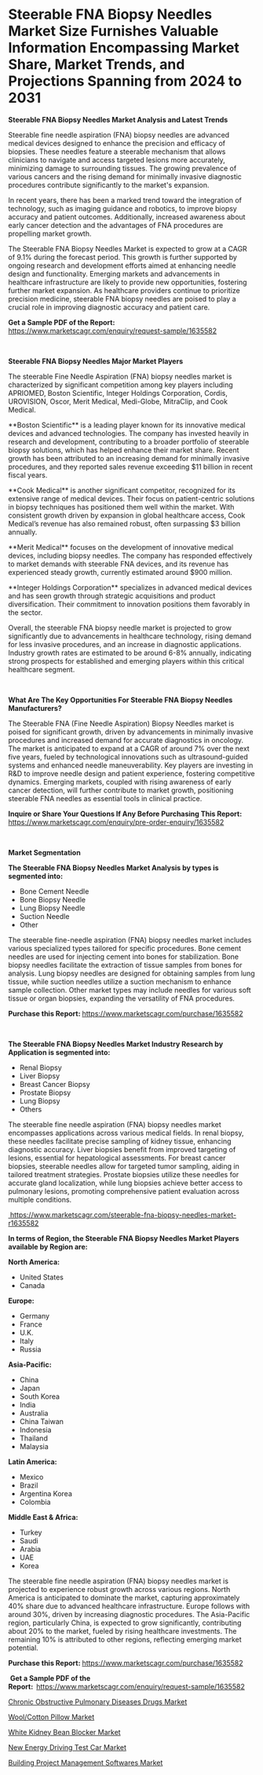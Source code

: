 <p><h1>Steerable FNA Biopsy Needles Market Size Furnishes Valuable Information Encompassing Market Share, Market Trends, and Projections Spanning from 2024 to 2031</h1></p><p><strong>Steerable FNA Biopsy Needles Market Analysis and Latest Trends</strong></p>
<p><p>Steerable fine needle aspiration (FNA) biopsy needles are advanced medical devices designed to enhance the precision and efficacy of biopsies. These needles feature a steerable mechanism that allows clinicians to navigate and access targeted lesions more accurately, minimizing damage to surrounding tissues. The growing prevalence of various cancers and the rising demand for minimally invasive diagnostic procedures contribute significantly to the market's expansion. </p><p>In recent years, there has been a marked trend toward the integration of technology, such as imaging guidance and robotics, to improve biopsy accuracy and patient outcomes. Additionally, increased awareness about early cancer detection and the advantages of FNA procedures are propelling market growth. </p><p>The Steerable FNA Biopsy Needles Market is expected to grow at a CAGR of 9.1% during the forecast period. This growth is further supported by ongoing research and development efforts aimed at enhancing needle design and functionality. Emerging markets and advancements in healthcare infrastructure are likely to provide new opportunities, fostering further market expansion. As healthcare providers continue to prioritize precision medicine, steerable FNA biopsy needles are poised to play a crucial role in improving diagnostic accuracy and patient care.</p></p>
<p><strong>Get a Sample PDF of the Report:&nbsp;</strong> <a href="https://www.marketscagr.com/enquiry/request-sample/1635582?utm_campaign=1848&utm_medium=2&utm_source=Github&utm_content=ia&utm_term=07122024&utm_id=steerable-fna-biopsy-needles">https://www.marketscagr.com/enquiry/request-sample/1635582</a></p>
<p>&nbsp;</p>
<p><strong>Steerable FNA Biopsy Needles Major Market Players</strong></p>
<p><p>The steerable Fine Needle Aspiration (FNA) biopsy needles market is characterized by significant competition among key players including APRIOMED, Boston Scientific, Integer Holdings Corporation, Cordis, UROVISION, Oscor, Merit Medical, Medi-Globe, MitraClip, and Cook Medical. </p><p>**Boston Scientific** is a leading player known for its innovative medical devices and advanced technologies. The company has invested heavily in research and development, contributing to a broader portfolio of steerable biopsy solutions, which has helped enhance their market share. Recent growth has been attributed to an increasing demand for minimally invasive procedures, and they reported sales revenue exceeding $11 billion in recent fiscal years.</p><p>**Cook Medical** is another significant competitor, recognized for its extensive range of medical devices. Their focus on patient-centric solutions in biopsy techniques has positioned them well within the market. With consistent growth driven by expansion in global healthcare access, Cook Medical’s revenue has also remained robust, often surpassing $3 billion annually.</p><p>**Merit Medical** focuses on the development of innovative medical devices, including biopsy needles. The company has responded effectively to market demands with steerable FNA devices, and its revenue has experienced steady growth, currently estimated around $900 million. </p><p>**Integer Holdings Corporation** specializes in advanced medical devices and has seen growth through strategic acquisitions and product diversification. Their commitment to innovation positions them favorably in the sector.</p><p>Overall, the steerable FNA biopsy needle market is projected to grow significantly due to advancements in healthcare technology, rising demand for less invasive procedures, and an increase in diagnostic applications. Industry growth rates are estimated to be around 6-8% annually, indicating strong prospects for established and emerging players within this critical healthcare segment.</p></p>
<p>&nbsp;</p>
<p><strong>What Are The Key Opportunities For Steerable FNA Biopsy Needles Manufacturers?</strong></p>
<p><p>The Steerable FNA (Fine Needle Aspiration) Biopsy Needles market is poised for significant growth, driven by advancements in minimally invasive procedures and increased demand for accurate diagnostics in oncology. The market is anticipated to expand at a CAGR of around 7% over the next five years, fueled by technological innovations such as ultrasound-guided systems and enhanced needle maneuverability. Key players are investing in R&D to improve needle design and patient experience, fostering competitive dynamics. Emerging markets, coupled with rising awareness of early cancer detection, will further contribute to market growth, positioning steerable FNA needles as essential tools in clinical practice.</p></p>
<p><strong>Inquire or Share Your Questions If Any Before Purchasing This Report:</strong> <a href="https://www.marketscagr.com/enquiry/pre-order-enquiry/1635582?utm_campaign=1848&utm_medium=2&utm_source=Github&utm_content=ia&utm_term=07122024&utm_id=steerable-fna-biopsy-needles">https://www.marketscagr.com/enquiry/pre-order-enquiry/1635582</a></p>
<p>&nbsp;</p>
<p><strong>Market Segmentation</strong></p>
<p><strong>The Steerable FNA Biopsy Needles Market Analysis by types is segmented into:</strong></p>
<p><ul><li>Bone Cement Needle</li><li>Bone Biopsy Needle</li><li>Lung Biopsy Needle</li><li>Suction Needle</li><li>Other</li></ul></p>
<p><p>The steerable fine-needle aspiration (FNA) biopsy needles market includes various specialized types tailored for specific procedures. Bone cement needles are used for injecting cement into bones for stabilization. Bone biopsy needles facilitate the extraction of tissue samples from bones for analysis. Lung biopsy needles are designed for obtaining samples from lung tissue, while suction needles utilize a suction mechanism to enhance sample collection. Other market types may include needles for various soft tissue or organ biopsies, expanding the versatility of FNA procedures.</p></p>
<p><strong>Purchase this Report:&nbsp;</strong><a href="https://www.marketscagr.com/purchase/1635582?utm_campaign=1848&utm_medium=2&utm_source=Github&utm_content=ia&utm_term=07122024&utm_id=steerable-fna-biopsy-needles">https://www.marketscagr.com/purchase/1635582</a></p>
<p>&nbsp;</p>
<p><strong>The Steerable FNA Biopsy Needles Market Industry Research by Application is segmented into:</strong></p>
<p><ul><li>Renal Biopsy</li><li>Liver Biopsy</li><li>Breast Cancer Biopsy</li><li>Prostate Biopsy</li><li>Lung Biopsy</li><li>Others</li></ul></p>
<p><p>The steerable fine needle aspiration (FNA) biopsy needles market encompasses applications across various medical fields. In renal biopsy, these needles facilitate precise sampling of kidney tissue, enhancing diagnostic accuracy. Liver biopsies benefit from improved targeting of lesions, essential for hepatological assessments. For breast cancer biopsies, steerable needles allow for targeted tumor sampling, aiding in tailored treatment strategies. Prostate biopsies utilize these needles for accurate gland localization, while lung biopsies achieve better access to pulmonary lesions, promoting comprehensive patient evaluation across multiple conditions.</p></p>
<p><a href="https://www.marketscagr.com/steerable-fna-biopsy-needles-market-r1635582?utm_campaign=1848&utm_medium=2&utm_source=Github&utm_content=ia&utm_term=07122024&utm_id=steerable-fna-biopsy-needles">&nbsp;https://www.marketscagr.com/steerable-fna-biopsy-needles-market-r1635582</a></p>
<p><strong>In terms of Region, the Steerable FNA Biopsy Needles Market Players available by Region are:</strong></p>
<p>
    <p> <strong> North America: </strong>
        <ul>
            <li>United States</li>
            <li>Canada</li>
        </ul>
        </p> 
    <p> <strong> Europe: </strong>
        <ul>
            <li>Germany</li>
            <li>France</li>
            <li>U.K.</li>
            <li>Italy</li>
            <li>Russia</li>
        </ul>
        </p> 
    <p> <strong> Asia-Pacific: </strong>
        <ul>
            <li>China</li>
            <li>Japan</li>
            <li>South Korea</li>
            <li>India</li>
            <li>Australia</li>
            <li>China Taiwan</li>
            <li>Indonesia</li>
            <li>Thailand</li>
            <li>Malaysia</li>
        </ul>
        </p> 
    <p> <strong> Latin America: </strong>
        <ul>
            <li>Mexico</li>
            <li>Brazil</li>
            <li>Argentina Korea</li>
            <li>Colombia</li>
        </ul>
        </p> 
    <p> <strong> Middle East & Africa: </strong>
        <ul>
            <li>Turkey</li>
            <li>Saudi</li>
            <li>Arabia</li>
            <li>UAE</li>
            <li>Korea</li>
        </ul>
    </p>
    </p>
<p><p>The steerable fine needle aspiration (FNA) biopsy needles market is projected to experience robust growth across various regions. North America is anticipated to dominate the market, capturing approximately 40% share due to advanced healthcare infrastructure. Europe follows with around 30%, driven by increasing diagnostic procedures. The Asia-Pacific region, particularly China, is expected to grow significantly, contributing about 20% to the market, fueled by rising healthcare investments. The remaining 10% is attributed to other regions, reflecting emerging market potential.</p></p>
<p><strong>Purchase this Report: </strong><a href="https://www.marketscagr.com/purchase/1635582?utm_campaign=1848&utm_medium=2&utm_source=Github&utm_content=ia&utm_term=07122024&utm_id=steerable-fna-biopsy-needles">https://www.marketscagr.com/purchase/1635582</a></p>
<p>&nbsp;<strong>Get a Sample PDF of the Report:&nbsp;&nbsp;</strong><a href="https://www.marketscagr.com/enquiry/request-sample/1635582?utm_campaign=1848&utm_medium=2&utm_source=Github&utm_content=ia&utm_term=07122024&utm_id=steerable-fna-biopsy-needles">https://www.marketscagr.com/enquiry/request-sample/1635582</a></p>
<p><strong></strong></p>
<p><p><a href="https://www.linkedin.com/pulse/the-sympatico-insight-9odme?utm_campaign=1848&utm_medium=2&utm_source=Github&utm_content=ia&utm_term=07122024&utm_id=steerable-fna-biopsy-needles">Chronic Obstructive Pulmonary Diseases Drugs Market</a></p><p><a href="https://github.com/marloy8/Market-Research-Report-List-6/blob/main/woolcotton-pillow-market.md?utm_campaign=1848&utm_medium=2&utm_source=Github&utm_content=ia&utm_term=07122024&utm_id=steerable-fna-biopsy-needles">Wool/Cotton Pillow Market</a></p><p><a href="https://issuu.com/reportprime-2/docs/white-kidney-bean-blocker-market-size-2030.pptx?utm_campaign=1848&utm_medium=2&utm_source=Github&utm_content=ia&utm_term=07122024&utm_id=steerable-fna-biopsy-needles">White Kidney Bean Blocker Market</a></p><p><a href="https://issuu.com/reportprime-2/docs/new-energy-driving-test-car-market-size-2030.pptx?utm_campaign=1848&utm_medium=2&utm_source=Github&utm_content=ia&utm_term=07122024&utm_id=steerable-fna-biopsy-needles">New Energy Driving Test Car Market</a></p><p><a href="https://www.linkedin.com/pulse/the-sympatico-insight-9odme?utm_campaign=1848&utm_medium=2&utm_source=Github&utm_content=ia&utm_term=07122024&utm_id=steerable-fna-biopsy-needles">Building Project Management Softwares Market</a></p></p>